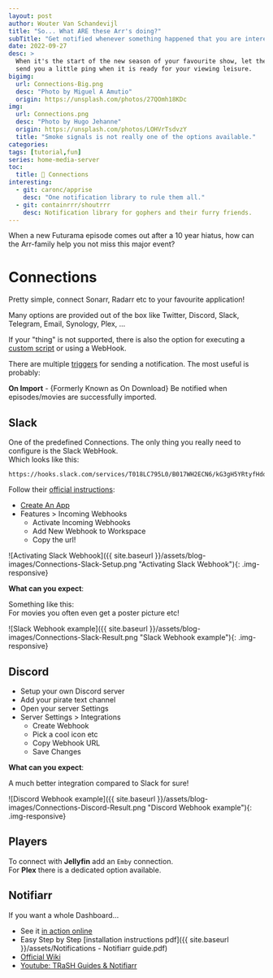 ```yaml
---
layout: post
author: Wouter Van Schandevijl
title: "So... What ARE these Arr's doing?"
subTitle: "Get notified whenever something happened that you are interested in"
date: 2022-09-27
desc: >
  When it's the start of the new season of your favourite show, let the Arr's
  send you a little ping when it is ready for your viewing leisure.
bigimg:
  url: Connections-Big.png
  desc: "Photo by Miguel A Amutio"
  origin: https://unsplash.com/photos/27QOmh18KDc
img:
  url: Connections.png
  desc: "Photo by Hugo Jehanne"
  origin: https://unsplash.com/photos/LOHVrTsdvzY
  title: "Smoke signals is not really one of the options available."
categories: 
tags: [tutorial,fun]
series: home-media-server
toc:
  title: 💁 Connections
interesting:
  - git: caronc/apprise
    desc: "One notification library to rule them all."
  - git: containrrr/shoutrrr
    desc: Notification library for gophers and their furry friends.
---
```


When a new Futurama episode comes out after a 10 year hiatus,
how can the Arr-family help you not miss this major event?

# Connections

Pretty simple, connect Sonarr, Radarr etc to your favourite application!

Many options are provided out of the box like Twitter,
Discord, Slack, Telegram, Email, Synology, Plex, ...

<!--more-->

If your "thing" is not supported, there is also the option for
executing a [custom script](https://wiki.servarr.com/sonarr/custom-scripts)
or using a WebHook.

There are multiple [triggers](https://wiki.servarr.com/sonarr/settings#connections) for sending a notification.
The most useful is probably:

**On Import** - {Formerly Known as On Download} Be notified when episodes/movies are successfully imported.


## Slack

One of the predefined Connections. The only thing you really need to configure is the Slack WebHook.  
Which looks like this:

```text
https://hooks.slack.com/services/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
```

Follow their [official instructions](https://api.slack.com/messaging/webhooks):

- [Create An App](https://api.slack.com/apps?new_app=1)
- Features > Incoming Webhooks
    - Activate Incoming Webhooks
    - Add New Webhook to Workspace
    - Copy the url!

![Activating Slack Webhook]({{ site.baseurl }}/assets/blog-images/Connections-Slack-Setup.png "Activating Slack Webhook"){: .img-responsive}


**What can you expect**:

Something like this:  
For movies you often even get a poster picture etc!

![Slack Webhook example]({{ site.baseurl }}/assets/blog-images/Connections-Slack-Result.png "Slack Webhook example"){: .img-responsive}


## Discord

- Setup your own Discord server
- Add your pirate text channel
- Open your server Settings
- Server Settings > Integrations
    - Create Webhook
    - Pick a cool icon etc
    - Copy Webhook URL
    - Save Changes


**What can you expect**:

A much better integration compared to Slack for sure!

![Discord Webhook example]({{ site.baseurl }}/assets/blog-images/Connections-Discord-Result.png "Discord Webhook example"){: .img-responsive}


## Players

To connect with **Jellyfin** add an `Emby` connection.  
For **Plex** there is a dedicated option available.


## Notifiarr

If you want a whole Dashboard...

- See it [in action online](https://notifiarr.com/)
- Easy Step by Step [installation instructions pdf]({{ site.baseurl }}/assets/Notifications - Notifiarr guide.pdf)
- [Official Wiki](https://notifiarr.wiki/)
- [Youtube: TRaSH Guides & Notifiarr](https://www.youtube.com/watch?v=DCxU3Vzaz6k)

